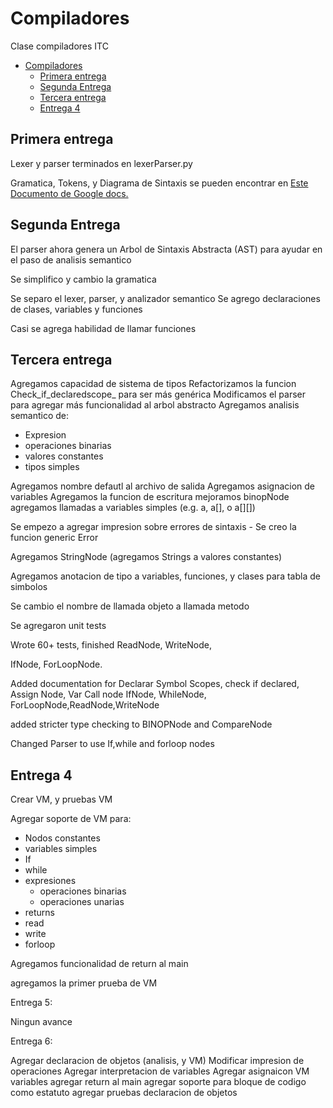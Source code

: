 # Compiladores
Clase compiladores ITC

- [Compiladores](#compiladores)
	- [Primera entrega](#primera-entrega)
	- [Segunda Entrega](#segunda-entrega)
	- [Tercera entrega](#tercera-entrega)
	- [Entrega 4](#entrega-4)

## Primera entrega

Lexer y parser terminados en lexerParser.py

Gramatica, Tokens, y Diagrama de Sintaxis se pueden encontrar en [Este Documento de Google docs.](https://docs.google.com/document/d/1ZmIhkVBWFfFo26X79yKM8ew9fTKH6G3cWouWmyAgv64/edit?usp=sharing)

## Segunda Entrega

El parser ahora genera un Arbol de Sintaxis Abstracta (AST) para ayudar en el paso de analisis semantico

Se simplifico y cambio la gramatica

Se separo el lexer, parser, y analizador semantico
Se agrego declaraciones de clases, variables y funciones

Casi se agrega habilidad de llamar funciones


## Tercera entrega

Agregamos capacidad de sistema de tipos
Refactorizamos la funcion Check_if_declaredscope_ para ser más genérica
Modificamos el parser para agregar más funcionalidad al arbol abstracto
Agregamos analisis semantico de:
- Expresion
- operaciones binarias
- valores constantes
- tipos simples

Agregamos nombre defautl al archivo de salida
Agregamos asignacion de variables
Agregamos la funcion de escritura
mejoramos binopNode
agregamos llamadas a variables simples (e.g. a, a[], o a[][])

Se empezo a agregar impresion sobre errores de sintaxis
	- Se creo la funcion generic Error

Agregamos StringNode (agregamos Strings a valores constantes)

Agregamos anotacion de tipo a variables, funciones, y clases para tabla de simbolos

Se cambio el nombre de llamada objeto a llamada metodo

Se agregaron unit tests

 Wrote 60+ tests, finished ReadNode, WriteNode,

IfNode, ForLoopNode.

Added documentation for Declarar Symbol Scopes,  check if declared,
Assign Node, Var Call node
IfNode, WhileNode, ForLoopNode,ReadNode,WriteNode

added stricter type checking to BINOPNode and CompareNode

Changed Parser to use If,while and forloop nodes 

## Entrega 4

Crear VM, y pruebas VM

Agregar soporte de VM para:

- Nodos constantes
- variables simples
- If
- while
- expresiones
	- operaciones binarias
	- operaciones unarias
- returns
- read
- write
- forloop

Agregamos funcionalidad de return al main

agregamos la primer prueba de VM

Entrega 5:

Ningun avance

Entrega 6:

Agregar declaracion de objetos (analisis, y VM)
Modificar impresion de operaciones
Agregar interpretacion de variables
Agregar asignaicon VM variables
agregar return al main
agregar soporte para bloque de codigo como estatuto
agregar pruebas declaracion de objetos